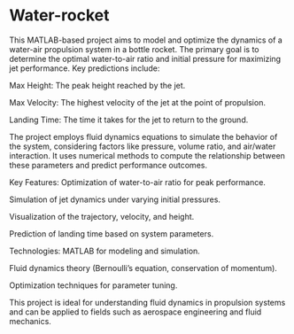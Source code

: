 # Water-rocket
This MATLAB-based project aims to model and optimize the dynamics of a water-air propulsion system in a bottle rocket. The primary goal is to determine the optimal water-to-air ratio and initial pressure for maximizing jet performance. Key predictions include:

Max Height: The peak height reached by the jet.

Max Velocity: The highest velocity of the jet at the point of propulsion.

Landing Time: The time it takes for the jet to return to the ground.

The project employs fluid dynamics equations to simulate the behavior of the system, considering factors like pressure, volume ratio, and air/water interaction. It uses numerical methods to compute the relationship between these parameters and predict performance outcomes.

Key Features:
Optimization of water-to-air ratio for peak performance.

Simulation of jet dynamics under varying initial pressures.

Visualization of the trajectory, velocity, and height.

Prediction of landing time based on system parameters.

Technologies:
MATLAB for modeling and simulation.

Fluid dynamics theory (Bernoulli’s equation, conservation of momentum).

Optimization techniques for parameter tuning.

This project is ideal for understanding fluid dynamics in propulsion systems and can be applied to fields such as aerospace engineering and fluid mechanics.

